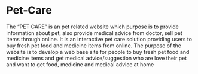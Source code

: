 # Pet-Care
The “PET CARE” is an pet related website which purpose is to provide information about pet, also provide medical advice from doctor, sell pet items through online. It is an interactive pet care solution providing users to buy fresh pet food and medicine items from online. The purpose of the website is to develop a web base site for people to buy fresh pet food and medicine items and get medical advice/suggestion who are love their pet and want to get food, medicine and medical advice at home
